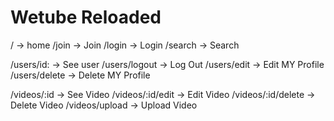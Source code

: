# Wetube Reloaded

/ -> home
/join -> Join
/login -> Login
/search -> Search

/users/id: -> See user
/users/logout -> Log Out
/users/edit -> Edit MY Profile
/users/delete -> Delete MY Profile

/videos/:id -> See Video
/videos/:id/edit -> Edit Video
/videos/:id/delete -> Delete Video
/videos/upload -> Upload Video
